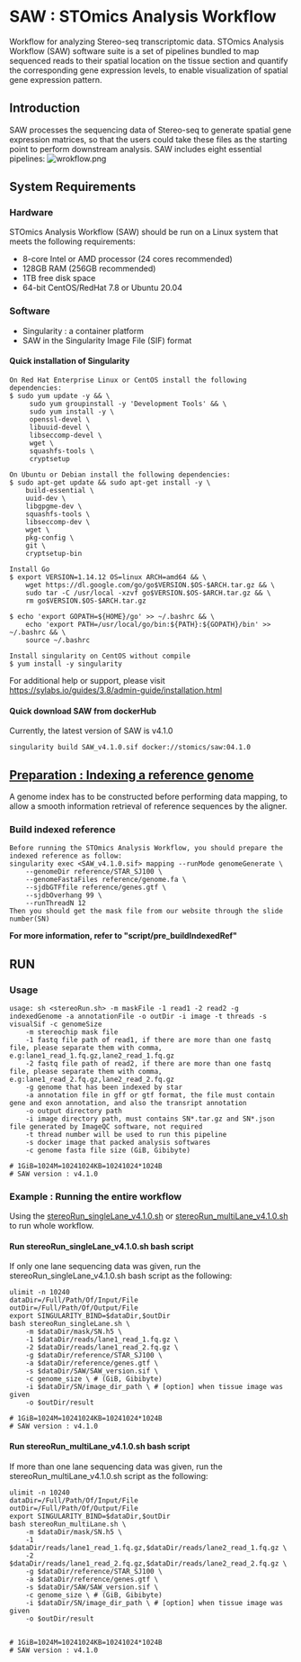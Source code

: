 

# SAW : STOmics Analysis Workflow
Workflow for analyzing Stereo-seq transcriptomic data. STOmics Analysis Workflow (SAW) software suite is a set of pipelines bundled to map sequenced reads to their spatial location on the tissue section and quantify the corresponding gene expression levels, to enable visualization of spatial gene expression pattern.

##  Introduction
SAW processes the sequencing data of Stereo-seq to generate spatial gene expression matrices, so that the users could take these files as the starting point to perform downstream analysis. SAW includes eight essential pipelines:
![wrokflow.png](SAW_v4.1.0_workflow.jpg)

##  System Requirements
###   Hardware
STOmics Analysis Workflow (SAW) should be run on a Linux system that meets the following  requirements:
* 8-core Intel or AMD processor (24 cores recommended)
* 128GB RAM (256GB recommended)
* 1TB free disk space
* 64-bit CentOS/RedHat 7.8 or Ubuntu 20.04

###   Software
* Singularity : a container platform
* SAW in the Singularity Image File (SIF) format

####   Quick installation of Singularity
```
On Red Hat Enterprise Linux or CentOS install the following dependencies:
$ sudo yum update -y && \
     sudo yum groupinstall -y 'Development Tools' && \
     sudo yum install -y \
     openssl-devel \
     libuuid-devel \
     libseccomp-devel \
     wget \
     squashfs-tools \
     cryptsetup

On Ubuntu or Debian install the following dependencies:
$ sudo apt-get update && sudo apt-get install -y \
    build-essential \
    uuid-dev \
    libgpgme-dev \
    squashfs-tools \
    libseccomp-dev \
    wget \
    pkg-config \
    git \
    cryptsetup-bin

Install Go
$ export VERSION=1.14.12 OS=linux ARCH=amd64 && \
    wget https://dl.google.com/go/go$VERSION.$OS-$ARCH.tar.gz && \
    sudo tar -C /usr/local -xzvf go$VERSION.$OS-$ARCH.tar.gz && \
    rm go$VERSION.$OS-$ARCH.tar.gz

$ echo 'export GOPATH=${HOME}/go' >> ~/.bashrc && \
    echo 'export PATH=/usr/local/go/bin:${PATH}:${GOPATH}/bin' >> ~/.bashrc && \
    source ~/.bashrc

Install singularity on CentOS without compile
$ yum install -y singularity
```
For additional help or support, please visit https://sylabs.io/guides/3.8/admin-guide/installation.html

####   Quick download SAW from dockerHub
Currently, the latest version of SAW is v4.1.0
```
singularity build SAW_v4.1.0.sif docker://stomics/saw:04.1.0 
```


##   [Preparation : Indexing a reference genome](https://github.com/BGIResearch/SAW/tree/main/script/pre_buildIndexedRef)
A genome index has to be constructed before performing data mapping, to allow a smooth information retrieval of reference sequences by the aligner.
###    Build indexed reference 
```
Before running the STOmics Analysis Workflow, you should prepare the indexed reference as follow:
singularity exec <SAW_v4.1.0.sif> mapping --runMode genomeGenerate \
    --genomeDir reference/STAR_SJ100 \
    --genomeFastaFiles reference/genome.fa \
    --sjdbGTFfile reference/genes.gtf \
    --sjdbOverhang 99 \
    --runThreadN 12
Then you should get the mask file from our website through the slide number(SN)
```
**For more information, refer to "script/pre_buildIndexedRef"**



##  RUN
### Usage
```
usage: sh <stereoRun.sh> -m maskFile -1 read1 -2 read2 -g indexedGenome -a annotationFile -o outDir -i image -t threads -s visualSif -c genomeSize
    -m stereochip mask file
    -1 fastq file path of read1, if there are more than one fastq file, please separate them with comma, e.g:lane1_read_1.fq.gz,lane2_read_1.fq.gz
    -2 fastq file path of read2, if there are more than one fastq file, please separate them with comma, e.g:lane1_read_2.fq.gz,lane2_read_2.fq.gz
    -g genome that has been indexed by star
    -a annotation file in gff or gtf format, the file must contain gene and exon annotation, and also the transript annotation
    -o output directory path
    -i image directory path, must contains SN*.tar.gz and SN*.json file generated by ImageQC software, not required
    -t thread number will be used to run this pipeline
    -s docker image that packed analysis softwares
    -c genome fasta file size (GiB, Gibibyte)

# 1GiB=1024M=10241024KB=10241024*1024B
# SAW version : v4.1.0
```

###   Example : Running the entire workflow
Using the [stereoRun_singleLane_v4.1.0.sh](https://github.com/BGIResearch/SAW/blob/main/script/stereoRun_singleLane_v4.1.0.sh) or [stereoRun_multiLane_v4.1.0.sh](https://github.com/BGIResearch/SAW/blob/main/script/stereoRun_multiLane_v4.0.0.sh) to run whole workflow.

####    Run stereoRun_singleLane_v4.1.0.sh bash script
If only one lane sequencing data was given, run the stereoRun_singleLane_v4.1.0.sh bash script as the following:
```
ulimit -n 10240 
dataDir=/Full/Path/Of/Input/File 
outDir=/Full/Path/Of/Output/File 
export SINGULARITY_BIND=$dataDir,$outDir
bash stereoRun_singleLane.sh \
    -m $dataDir/mask/SN.h5 \
    -1 $dataDir/reads/lane1_read_1.fq.gz \
    -2 $dataDir/reads/lane1_read_2.fq.gz \
    -g $dataDir/reference/STAR_SJ100 \
    -a $dataDir/reference/genes.gtf \
    -s $dataDir/SAW/SAW_version.sif \
    -c genome_size \ # (GiB, Gibibyte)
    -i $dataDir/SN/image_dir_path \ # [option] when tissue image was given
    -o $outDir/result
    
# 1GiB=1024M=10241024KB=10241024*1024B
# SAW version : v4.1.0
```
####    Run stereoRun_multiLane_v4.1.0.sh bash script
If more than one lane sequencing data was given, run the stereoRun_multiLane_v4.1.0.sh script as the following:
```
ulimit -n 10240 
dataDir=/Full/Path/Of/Input/File 
outDir=/Full/Path/Of/Output/File 
export SINGULARITY_BIND=$dataDir,$outDir
bash stereoRun_multiLane.sh \
    -m $dataDir/mask/SN.h5 \
    -1 $dataDir/reads/lane1_read_1.fq.gz,$dataDir/reads/lane2_read_1.fq.gz \
    -2 $dataDir/reads/lane1_read_2.fq.gz,$dataDir/reads/lane2_read_2.fq.gz \
    -g $dataDir/reference/STAR_SJ100 \
    -a $dataDir/reference/genes.gtf \
    -s $dataDir/SAW/SAW_version.sif \
    -c genome_size \ # (GiB, Gibibyte)
    -i $dataDir/SN/image_dir_path \ # [option] when tissue image was given
    -o $outDir/result
    

# 1GiB=1024M=10241024KB=10241024*1024B
# SAW version : v4.1.0
```
